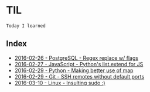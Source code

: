TIL
====

    Today I learned


Index
------

- [2016-02-26 - PostgreSQL - Regex replace w/ flags](postgresql/regex-replace-with-flags.md)
- [2016-02-27 - JavaScript - Python's list.extend for JS](javascript/pythons-list-extend-for-js.md)
- [2016-02-29 - Python - Making better use of map](python/making-better-use-of-map.md)
- [2016-02-29 - Git - SSH remotes without default ports](git/ssh-remotes-without-default-ports.md)
- [2016-03-10 - Linux - Insulting sudo :)](linux/insulting-sudo.md)
